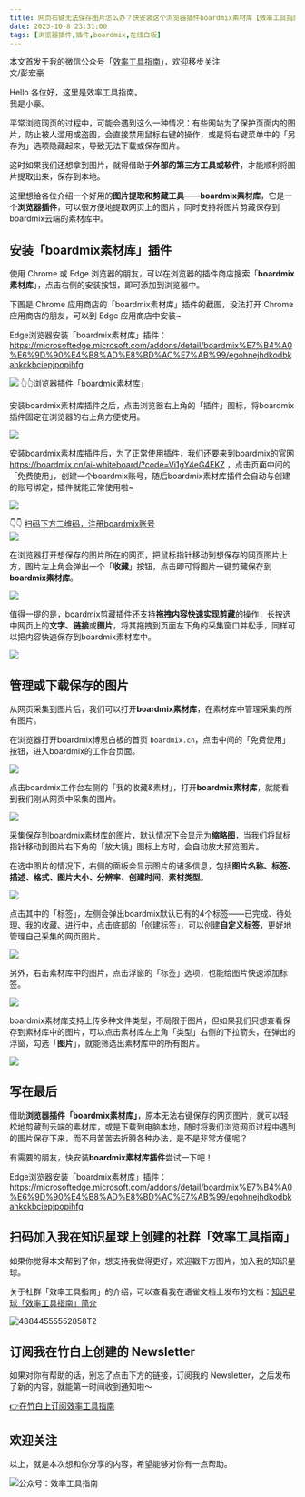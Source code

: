 ```yaml
---
title: 网页右键无法保存图片怎么办？快安装这个浏览器插件boardmix素材库【效率工具指南】  
date: 2023-10-8 23:31:00               
tags: [浏览器插件,插件,boardmix,在线白板]                                                                               
---
```

本文首发于我的微信公众号「[效率工具指南](https://mp.weixin.qq.com/s/fI4rJsGKDRgYHtE7Ho8cnw)」，欢迎移步关注        
文/彭宏豪   


Hello 各位好，这里是效率工具指南。  
我是小豪。    

平常浏览网页的过程中，可能会遇到这么一种情况：有些网站为了保护页面内的图片，防止被人滥用或盗图，会直接禁用鼠标右键的操作，或是将右键菜单中的「另存为」选项隐藏起来，导致无法下载或保存图片。     

这时如果我们还想拿到图片，就得借助于**外部的第三方工具或软件**，才能顺利将图片提取出来，保存到本地。  

这里想给各位介绍一个好用的**图片提取和剪藏工具**——**boardmix素材库**，它是一个**浏览器插件**，可以很方便地提取网页上的图片，同时支持将图片剪藏保存到boardmix云端的素材库中。    

## 安装「boardmix素材库」插件

使用 Chrome 或 Edge 浏览器的朋友，可以在浏览器的插件商店搜索「**boardmix素材库**」，点击右侧的安装按钮，即可添加到浏览器中。

下图是 Chrome 应用商店的「boardmix素材库」插件的截图，没法打开 Chrome 应用商店的朋友，可以到 Edge 应用商店中安装~

Edge浏览器安装「boardmix素材库」插件：    
https://microsoftedge.microsoft.com/addons/detail/boardmix%E7%B4%A0%E6%9D%90%E4%B8%AD%E8%BD%AC%E7%AB%99/egohnejhdkodbkahkckbciepjpopihfg   



![](https://img.penghh.fun/2023/10/08/image-29.png)
👆👆浏览器插件「boardmix素材库」

安装boardmix素材库插件之后，点击浏览器右上角的「插件」图标，将boardmix插件固定在浏览器的右上角方便使用。

![](https://img.penghh.fun/2023/10/08/image-12.png)

安装boardmix素材库插件后，为了正常使用插件，我们还要来到boardmix的官网 https://boardmix.cn/ai-whiteboard/?code=Vi1gY4eG4EKZ ，点击页面中间的「免费使用」，创建一个boardmix账号，随后boardmix素材库插件会自动与创建的账号绑定，插件就能正常使用啦~      

![](https://img.penghh.fun/2023/10/08/image-31.png)



👇👇 [扫码下方二维码，注册boardmix账号](https://boardmix.cn/ai-whiteboard/?code=Vi1gY4eG4EKZ)              
![](https://img.penghh.fun/2023/10/08/qrcodesp--1.jpg)


在浏览器打开想保存的图片所在的网页，把鼠标指针移动到想保存的网页图片上方，图片左上角会弹出一个「**收藏**」按钮，点击即可将图片一键剪藏保存到**boardmix素材库**。   

![](https://img.penghh.fun/2023/10/08/image-32.png)

值得一提的是，boardmix剪藏插件还支持**拖拽内容快速实现剪藏**的操作，长按选中网页上的**文字、链接**或**图片**，将其拖拽到页面左下角的采集窗口并松手，同样可以把内容快速保存到boardmix素材库中。


![](https://img.penghh.fun/2023/10/08/image-33.png)



## 管理或下载保存的图片

从网页采集到图片后，我们可以打开**boardmix素材库**，在素材库中管理采集的所有图片。

在浏览器打开boardmix博思白板的首页 `boardmix.cn`，点击中间的「免费使用」按钮，进入boardmix的工作台页面。


![](https://img.penghh.fun/2023/10/08/image-34.png)



点击boardmix工作台左侧的「我的收藏&素材」，打开**boardmix素材库**，就能看到我们刚从网页中采集的图片。

![](https://img.penghh.fun/2023/10/08/image-35.png)



采集保存到boardmix素材库的图片，默认情况下会显示为**缩略图**，当我们将鼠标指针移动到图片右下角的「放大镜」图标上方时，会自动放大预览图片。

在选中图片的情况下，右侧的面板会显示图片的诸多信息，包括**图片名称、标签、描述、格式、图片大小、分辨率、创建时间、素材类型**。


![](https://img.penghh.fun/2023/10/08/image-36.png)


点击其中的「标签」，左侧会弹出boardmix默认已有的4个标签——已完成、待处理、我的收藏、进行中，点击底部的「创建标签」，可以创建**自定义标签**，更好地管理自己采集的网页图片。


![](https://img.penghh.fun/2023/10/08/image-37.png)



另外，右击素材库中的图片，点击浮窗的「标签」选项，也能给图片快速添加标签。


![](https://img.penghh.fun/2023/10/08/image-38.png)


boardmix素材库支持上传多种文件类型，不局限于图片，但如果我们只想查看保存到素材库中的图片，可以点击素材库左上角「类型」右侧的下拉箭头，在弹出的浮窗，勾选「**图片**」，就能筛选出素材库中的所有图片。


![](https://img.penghh.fun/2023/10/08/image-39.png)


## 写在最后


借助**浏览器插件「boardmix素材库」**，原本无法右键保存的网页图片，就可以轻松地剪藏到云端的素材库，或是下载到电脑本地，随时将我们浏览网页过程中遇到的图片保存下来，而不用苦苦去折腾各种办法，是不是非常方便呢？  

有需要的朋友，快安装**boardmix素材库插件**尝试一下吧！


Edge浏览器安装「boardmix素材库」插件：    
https://microsoftedge.microsoft.com/addons/detail/boardmix%E7%B4%A0%E6%9D%90%E4%B8%AD%E8%BD%AC%E7%AB%99/egohnejhdkodbkahkckbciepjpopihfg     


## 扫码加入我在知识星球上创建的社群「效率工具指南」  

如果你觉得本文帮到了你，想支持我做得更好，欢迎戳下方图片，加入我的知识星球。     

关于社群「效率工具指南」的介绍，可以查看我在语雀文档上发布的文档：[知识星球「效率工具指南」简介](https://www.yuque.com/penghonghao/af0aai/glwrg2dl0dqlegi6?singleDoc#)    

![48844555552858T2](https://img.penghh.fun/2023/03/25/48844555552858t2.JPG)   


## 订阅我在竹白上创建的 Newsletter   

如果对你有帮助的话，别忘了点击下方的链接，订阅我的 Newsletter，之后发布了新的内容，就能第一时间收到通知啦～  

[👉在竹白上订阅效率工具指南](https://penghh.zhubai.love/)         

## 欢迎关注     

以上，就是本次想和你分享的内容，希望能够对你有一点帮助。     

![公众号：效率工具指南](https://img.penghh.fun/2021/05/28/gong-zhong-hao-wei-bu-er-wei-ma-dailogo.png)   
